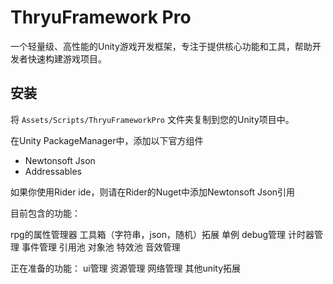# ThryuFramework Pro

一个轻量级、高性能的Unity游戏开发框架，专注于提供核心功能和工具，帮助开发者快速构建游戏项目。

## 安装

将 `Assets/Scripts/ThryuFrameworkPro` 文件夹复制到您的Unity项目中。

在Unity PackageManager中，添加以下官方组件
- Newtonsoft Json
- Addressables

如果你使用Rider ide，则请在Rider的Nuget中添加Newtonsoft Json引用

目前包含的功能：

rpg的属性管理器
工具箱（字符串，json，随机）拓展
单例
debug管理
计时器管理
事件管理
引用池
对象池
特效池
音效管理

正在准备的功能：
ui管理
资源管理
网络管理
其他unity拓展


